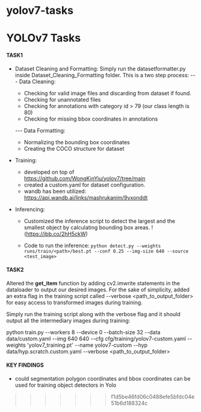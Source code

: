 # yolov7-tasks

# YOLOv7 Tasks
#### TASK1
- Dataset Cleaning and Formatting:
Simply run the datasetformatter.py inside Dataset_Cleaning_Formatting folder. 
This is a two step process:
--- Data Cleaning: 
    * Checking for valid image files and discarding from dataset if found.
    * Checking for unannotated files
    * Checking for annotations with category id > 79 (our class length is 80)
    * Checking for missing bbox coordinates in annotations
    
    --- Data Formatting: 
    * Normalizing the bounding box coordinates
    * Creating the COCO structure for dataset


- Training:
    - developed on top of https://github.com/WongKinYiu/yolov7/tree/main
    - created a custom.yaml for dataset configuration.
    - wandb has been utilized:
    https://api.wandb.ai/links/mashrukanim/9vxonddt

- Inferencing:

    - Customized the inference script to detect the largest and the smallest object by calculating bounding box areas.
    !(https://ibb.co/2hH5ckW)
    
    - Code to run the inference:
    ```python detect.py --weights runs/train/<path>/best.pt --conf 0.25 --img-size 640 --source <test_image>```

#### TASK2

Altered the __get_item__ function by adding cv2.imwrite statements in the dataloader to output our desired images. For the sake of simplicity, added an extra flag in the training script called --verbose <path_to_output_folder> for easy access to transformed images during training.

Simply run the training script along with the verbose flag and it should output all the intermediary images during training:

python train.py --workers 8 --device 0 --batch-size 32 --data data/custom.yaml --img 640 640 --cfg cfg/training/yolov7-custom.yaml --weights 'yolov7_training.pt' --name yolov7-custom --hyp data/hyp.scratch.custom.yaml --verbose <path_to_output_folder>

#### KEY FINDINGS
* could segmentation polygon coordinates and bbox coordinates can be used for training object detectors in Yolo
>>>>>>> f1d5be46fd06c0488efe5bfdc04e51b6d188324c
